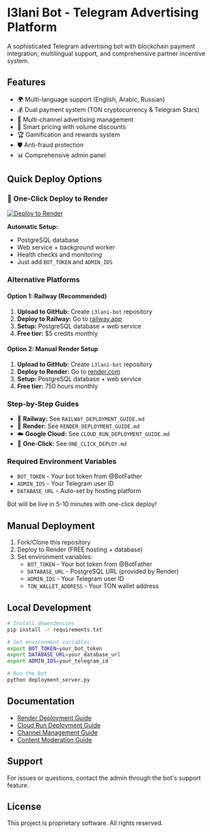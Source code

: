 # I3lani Bot - Telegram Advertising Platform

A sophisticated Telegram advertising bot with blockchain payment integration, multilingual support, and comprehensive partner incentive system.

## Features
- 🌍 Multi-language support (English, Arabic, Russian)
- 💰 Dual payment system (TON cryptocurrency & Telegram Stars)
- 📢 Multi-channel advertising management
- 🎯 Smart pricing with volume discounts
- 🏆 Gamification and rewards system
- 🛡️ Anti-fraud protection
- 📊 Comprehensive admin panel

## Quick Deploy Options

### 🚀 One-Click Deploy to Render
[![Deploy to Render](https://render.com/images/deploy-to-render-button.svg)](https://render.com/deploy?repo=https://github.com/YOUR_USERNAME/i3lani-bot)

**Automatic Setup:**
- PostgreSQL database
- Web service + background worker
- Health checks and monitoring
- Just add `BOT_TOKEN` and `ADMIN_IDS`

### Alternative Platforms

#### Option 1: Railway (Recommended)
1. **Upload to GitHub:** Create `i3lani-bot` repository
2. **Deploy to Railway:** Go to [railway.app](https://railway.app)
3. **Setup:** PostgreSQL database + web service
4. **Free tier:** $5 credits monthly

#### Option 2: Manual Render Setup
1. **Upload to GitHub:** Create `i3lani-bot` repository  
2. **Deploy to Render:** Go to [render.com](https://render.com)
3. **Setup:** PostgreSQL database + web service
4. **Free tier:** 750 hours monthly

### Step-by-Step Guides
- 🚀 **Railway:** See `RAILWAY_DEPLOYMENT_GUIDE.md`
- 🔧 **Render:** See `RENDER_DEPLOYMENT_GUIDE.md`
- ☁️ **Google Cloud:** See `CLOUD_RUN_DEPLOYMENT_GUIDE.md`
- 🎯 **One-Click:** See `ONE_CLICK_DEPLOY.md`

### Required Environment Variables
- `BOT_TOKEN` - Your bot token from @BotFather
- `ADMIN_IDS` - Your Telegram user ID
- `DATABASE_URL` - Auto-set by hosting platform

Bot will be live in 5-10 minutes with one-click deploy!

## Manual Deployment

1. Fork/Clone this repository
2. Deploy to Render (FREE hosting + database)
3. Set environment variables:
   - `BOT_TOKEN` - Your bot token from @BotFather
   - `DATABASE_URL` - PostgreSQL URL (provided by Render)
   - `ADMIN_IDS` - Your Telegram user ID
   - `TON_WALLET_ADDRESS` - Your TON wallet address

## Local Development

```bash
# Install dependencies
pip install -r requirements.txt

# Set environment variables
export BOT_TOKEN=your_bot_token
export DATABASE_URL=your_database_url
export ADMIN_IDS=your_telegram_id

# Run the bot
python deployment_server.py
```

## Documentation

- [Render Deployment Guide](RENDER_DEPLOYMENT_GUIDE.md)
- [Cloud Run Deployment Guide](CLOUD_RUN_DEPLOYMENT_GUIDE.md)
- [Channel Management Guide](CHANNEL_MANAGEMENT_GUIDE.md)
- [Content Moderation Guide](CONTENT_MODERATION_GUIDE.md)

## Support

For issues or questions, contact the admin through the bot's support feature.

## License

This project is proprietary software. All rights reserved.